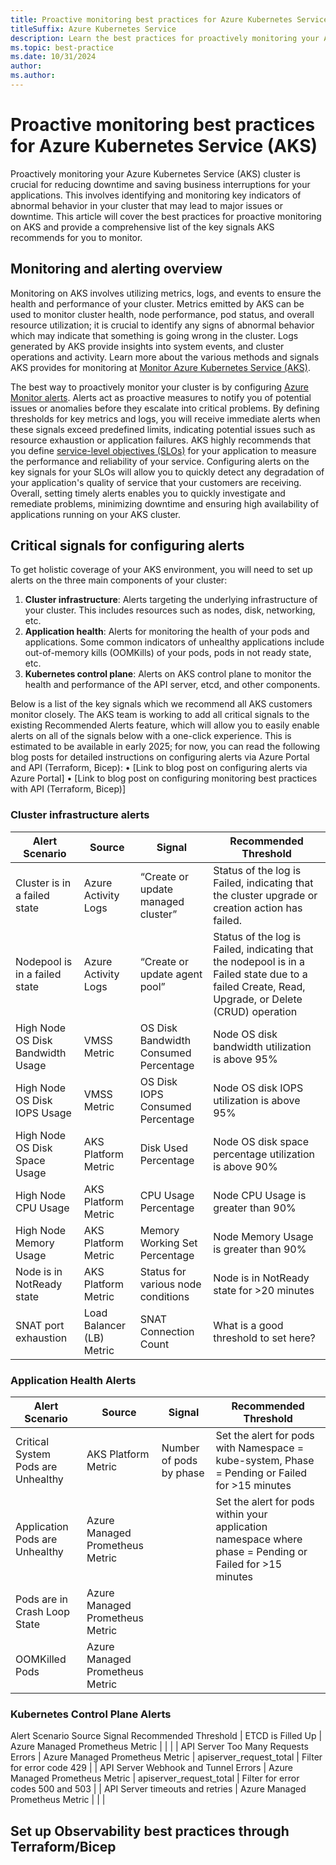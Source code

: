 ```yaml
---
title: Proactive monitoring best practices for Azure Kubernetes Service (AKS)
titleSuffix: Azure Kubernetes Service
description: Learn the best practices for proactively monitoring your Azure Kubernetes Service (AKS) cluster and workloads.
ms.topic: best-practice
ms.date: 10/31/2024
author: 
ms.author: 
---
```


# Proactive monitoring best practices for Azure Kubernetes Service (AKS)

Proactively monitoring your Azure Kubernetes Service (AKS) cluster is crucial for reducing downtime and saving business interruptions for your applications. This involves identifying and monitoring key indicators of abnormal behavior in your cluster that may lead to major issues or downtime. This article will cover the best practices for proactive monitoring on AKS and provide a comprehensive list of the key signals AKS recommends for you to monitor.

## Monitoring and alerting overview

Monitoring on AKS involves utilizing metrics, logs, and events to ensure the health and performance of your cluster. Metrics emitted by AKS can be used to monitor cluster health, node performance, pod status, and overall resource utilization; it is crucial to identify any signs of abnormal behavior which may indicate that something is going wrong in the cluster. Logs generated by AKS provide insights into system events, and cluster operations and activity. Learn more about the various methods and signals AKS provides for monitoring at [Monitor Azure Kubernetes Service (AKS)](./monitor-aks).

The best way to proactively monitor your cluster is by configuring [Azure Monitor alerts](/azure/azure-monitor/alerts/alerts-overview). Alerts act as proactive measures to notify you of potential issues or anomalies before they escalate into critical problems. By defining thresholds for key metrics and logs, you will receive immediate alerts when these signals exceed predefined limits, indicating potential issues such as resource exhaustion or application failures. AKS highly recommends that you define [service-level objectives (SLOs)](/azure/well-architected/reliability/metrics) for your application to measure the performance and reliability of your service. Configuring alerts on the key signals for your SLOs will allow you to quickly detect any degradation of your application's quality of service that your customers are receiving. Overall, setting timely alerts enables you to quickly investigate and remediate problems, minimizing downtime and ensuring high availability of applications running on your AKS cluster.

## Critical signals for configuring alerts

To get holistic coverage of your AKS environment, you will need to set up alerts on the three main components of your cluster:
1. **Cluster infrastructure**: Alerts targeting the underlying infrastructure of your cluster. This includes resources such as nodes, disk, networking, etc. 
1. **Application health**: Alerts for monitoring the health of your pods and applications. Some common indicators of unhealthy applications include out-of-memory kills (OOMKills) of your pods, pods in not ready state, etc.
1. **Kubernetes control plane**: Alerts on AKS control plane to monitor the health and performance of the API server, etcd, and other components.

Below is a list of the key signals which we recommend all AKS customers monitor closely. The AKS team is working to add all critical signals to the existing Recommended Alerts feature, which will allow you to easily enable alerts on all of the signals below with a one-click experience. This is estimated to be available in early 2025; for now, you can read the following blog posts for detailed instructions on configuring alerts via Azure Portal and API (Terraform, Bicep):
•	[Link to blog post on configuring alerts via Azure Portal]
•	[Link to blog post on configuring monitoring best practices with API (Terraform, Bicep)]

### Cluster infrastructure alerts 
| Alert Scenario | Source | Signal | Recommended Threshold |
|---|---|---|---|
| Cluster is in a failed state | Azure Activity Logs | “Create or update managed cluster” | Status of the log is Failed, indicating that the cluster upgrade or creation action has failed. |
| Nodepool is in a failed state | Azure Activity Logs | “Create or update agent pool” | Status of the log is Failed, indicating that the nodepool is in a Failed state due to a failed Create, Read, Upgrade, or Delete (CRUD) operation |
| High Node OS Disk Bandwidth Usage | VMSS Metric | OS Disk Bandwidth Consumed Percentage | Node OS disk bandwidth utilization is above 95% |
| High Node OS Disk IOPS Usage | VMSS Metric | OS Disk IOPS Consumed Percentage | Node OS disk IOPS utilization is above 95% |
| High Node OS Disk Space Usage | AKS Platform Metric | Disk Used Percentage | Node OS disk space percentage utilization is above 90% |
| High Node CPU Usage | AKS Platform Metric | CPU Usage Percentage | Node CPU Usage is greater than 90% |
| High Node Memory Usage | AKS Platform Metric | Memory Working Set Percentage | Node Memory Usage is greater than 90% |
| Node is in NotReady state | AKS Platform Metric | Status for various node conditions | Node is in NotReady state for >20 minutes |
| SNAT port exhaustion | Load Balancer (LB) Metric | SNAT Connection Count | What is a good threshold to set here? |

### Application Health Alerts
| Alert Scenario | Source | Signal | Recommended Threshold |
|---|---|---|---|
| Critical System Pods are Unhealthy | AKS Platform Metric | Number of pods by phase | Set the alert for pods with Namespace = kube-system, Phase = Pending or Failed for >15 minutes |
| Application Pods are Unhealthy | Azure Managed Prometheus Metric |  | Set the alert for pods within your application namespace where phase = Pending or Failed for >15 minutes |
| Pods are in Crash Loop State | Azure Managed Prometheus Metric |  |  |
| OOMKilled Pods | Azure Managed Prometheus Metric |  |  |

### Kubernetes Control Plane Alerts
Alert Scenario	Source	Signal	Recommended Threshold
| ETCD is Filled Up | Azure Managed Prometheus Metric |  |  |
| API Server Too Many Requests Errors | Azure Managed Prometheus Metric | apiserver_request_total | Filter for error code 429	|
| API Server Webhook and Tunnel Errors | Azure Managed Prometheus Metric | apiserver_request_total | Filter for error codes 500 and 503 |
| API Server timeouts and retries | Azure Managed Prometheus Metric |  |  |
 
## Set up Observability best practices through Terraform/Bicep
